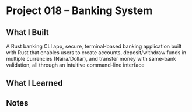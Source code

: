 # Project 018 – Banking System

## What I Built
A Rust banking CLI app,  secure, terminal-based banking application built with Rust that enables users to create accounts, deposit/withdraw funds in multiple currencies (Naira/Dollar), and transfer money with same-bank validation, all through an intuitive command-line interface 

## What I Learned

## Notes


    










